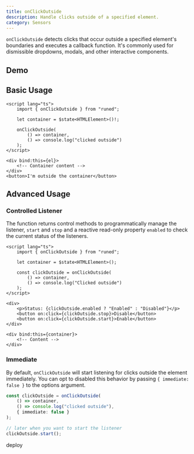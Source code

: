 ```yaml
---
title: onClickOutside
description: Handle clicks outside of a specified element.
category: Sensors
---
```


<script>
import Demo from '$lib/components/demos/on-click-outside.svelte';
</script>

`onClickOutside` detects clicks that occur outside a specified element's boundaries and executes a
callback function. It's commonly used for dismissible dropdowns, modals, and other interactive
components.

## Demo

<Demo />

## Basic Usage

```svelte
<script lang="ts">
	import { onClickOutside } from "runed";

	let container = $state<HTMLElement>()!;

	onClickOutside(
		() => container,
		() => console.log("clicked outside")
	);
</script>

<div bind:this={el}>
	<!-- Container content -->
</div>
<button>I'm outside the container</button>
```

## Advanced Usage

### Controlled Listener

The function returns control methods to programmatically manage the listener, `start` and `stop` and
a reactive read-only property `enabled` to check the current status of the listeners.

```svelte
<script lang="ts">
	import { onClickOutside } from "runed";

	let container = $state<HTMLElement>();

	const clickOutside = onClickOutside(
		() => container,
		() => console.log("Clicked outside")
	);
</script>

<div>
	<p>Status: {clickOutside.enabled ? "Enabled" : "Disabled"}</p>
	<button on:click={clickOutside.stop}>Disable</button>
	<button on:click={clickOutside.start}>Enable</button>
</div>

<div bind:this={container}>
	<!-- Content -->
</div>
```

### Immediate

By default, `onClickOutside` will start listening for clicks outside the element immediately. You
can opt to disabled this behavior by passing `{ immediate: false }` to the options argument.

```ts {4}
const clickOutside = onClickOutside(
	() => container,
	() => console.log("clicked outside"),
	{ immediate: false }
);

// later when you want to start the listener
clickOutside.start();
```

deploy
